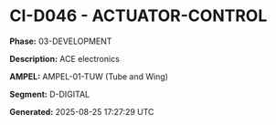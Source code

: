 # CI-D046 - ACTUATOR-CONTROL

**Phase:** 03-DEVELOPMENT

**Description:** ACE electronics

**AMPEL:** AMPEL-01-TUW (Tube and Wing)

**Segment:** D-DIGITAL

**Generated:** 2025-08-25 17:27:29 UTC
